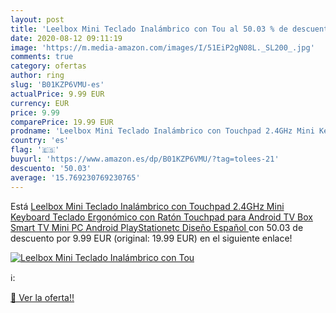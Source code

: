 ```yaml
---
layout: post
title: 'Leelbox Mini Teclado Inalámbrico con Tou al 50.03 % de descuento'
date: 2020-08-12 09:11:19
image: 'https://m.media-amazon.com/images/I/51EiP2gN08L._SL200_.jpg'
comments: true
category: ofertas
author: ring
slug: 'B01KZP6VMU-es'
actualPrice: 9.99 EUR
currency: EUR
price: 9.99
comparePrice: 19.99 EUR
prodname: 'Leelbox Mini Teclado Inalámbrico con Touchpad 2.4GHz Mini Keyboard Teclado Ergonómico con Ratón Touchpad para Android TV Box Smart TV Mini PC Android PlayStationetc  Diseño Español '
country: 'es'
flag: '🇪🇸'
buyurl: 'https://www.amazon.es/dp/B01KZP6VMU/?tag=tolees-21'
descuento: '50.03'
average: '15.769230769230765'
---
```


Está [Leelbox Mini Teclado Inalámbrico con Touchpad 2.4GHz Mini Keyboard Teclado Ergonómico con Ratón Touchpad para Android TV Box Smart TV Mini PC Android PlayStationetc  Diseño Español ](https://www.amazon.es/dp/B01KZP6VMU/?tag=tolees-21) con 50.03 de descuento por 9.99 EUR (original: 19.99 EUR) en el siguiente enlace!

[![Leelbox Mini Teclado Inalámbrico con Tou](https://m.media-amazon.com/images/I/51EiP2gN08L._SL200_.jpg)](https://www.amazon.es/dp/B01KZP6VMU/?tag=tolees-21)

ℹ️:


[🛒 Ver la oferta!!](https://www.amazon.es/dp/B01KZP6VMU/?tag=tolees-21)
